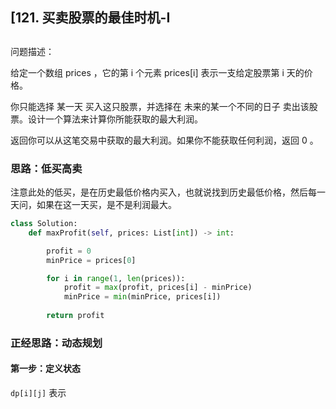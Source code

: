 ## [121. 买卖股票的最佳时机-I

## [](https://leetcode-cn.com/problems/best-time-to-buy-and-sell-stock/)

问题描述：

给定一个数组 prices ，它的第 i 个元素 prices[i] 表示一支给定股票第 i 天的价格。

你只能选择 某一天 买入这只股票，并选择在 未来的某一个不同的日子 卖出该股票。设计一个算法来计算你所能获取的最大利润。

返回你可以从这笔交易中获取的最大利润。如果你不能获取任何利润，返回 0 。

### 思路：低买高卖

注意此处的低买，是在历史最低价格内买入，也就说找到历史最低价格，然后每一天问，如果在这一天买，是不是利润最大。

```python
class Solution:
    def maxProfit(self, prices: List[int]) -> int:

        profit = 0 
        minPrice = prices[0]

        for i in range(1, len(prices)):
            profit = max(profit, prices[i] - minPrice)
            minPrice = min(minPrice, prices[i])
            
        return profit
```

### 正经思路：动态规划

#### 第一步：定义状态

`dp[i][j]` 表示

